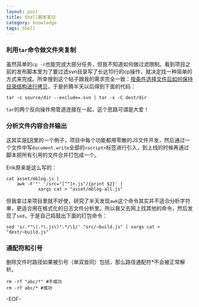 ```yaml
---
layout: post
title: Shell脚本笔记
category: knowledge
tags: Shell
---
```


### 利用`tar`命令做文件夹复制

虽然简单的`cp -r`也能完成大部分任务，但我不知道如何做过滤限制。看到项目之前的发布脚本里为了要过滤svn目录写了长达10行的cp操作，就决定找一种简单的方式来完成。所幸搜到这个帖子跟我的需求完全一致：[按条件选择文件后如何保持目录结构进行拷贝](http://bbs.chinaunix.net/thread-3613442-1-1.html)，于是折腾半天以后得到下面的代码：

	tar -c source/dir --exclude=.svn | tar -x -C dest/dir

`tar`的两个反向操作用管道连接在一起，这个思路可谓是大爱！

### 分析文件内容合并输出

这其实是[ER](http://www.errorrik.com/er/)里的一个例子，项目中每个功能都用零散的JS文件开发，然后通过一个文件中写`document.write`全部的`<script>`标签进行引入，到上线的时候再通过脚本把所有引用的文件合并打包成一个。

Erik原来是这么写的：

	cat asset/mblog.js | 
	    awk -F'"' '/src="[^"]+.js"/{print $2}' |
	            xargs cat > "asset/mblog-all.js"

但我拿过来项目里就不好使，研究了半天发现`awk`这个命令其实并不适合分析字符串，更适合用在格式化的日志文件分析里。所以我又去网上找其他的命令，然后发现了`sed`，于是自己捣鼓出下面的打包命令：

	sed 's/.*"\(.*\.js\)".*/\1/' "src/~build.js" | xargs cat > "dest/~build.js"

### 通配符和引号

删除文件时路径如果被引号（单双皆同）包括，那么路径通配符*不会被正常解析。

	rm -rf "abc/*" #不成功
	rm -rf abc/* #成功

-EOF-
